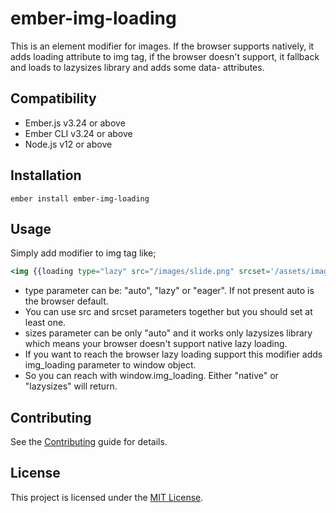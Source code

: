 # ember-img-loading

This is an element modifier for images.
If the browser supports natively, it adds loading attribute to img tag,
if the browser doesn't support, it fallback and loads to lazysizes library and adds some data- attributes.

## Compatibility

* Ember.js v3.24 or above
* Ember CLI v3.24 or above
* Node.js v12 or above


Installation
------------------------------------------------------------------------------

```
ember install ember-img-loading
```

## Usage

Simply add modifier to img tag like;

```handlebars
<img {{loading type="lazy" src="/images/slide.png" srcset='/assets/images/slides/slide.png 1x, /assets/images/slides/slide@2x.png 2x' sizes="auto" }}>
```

- type parameter can be: "auto", "lazy" or "eager". If not present auto is the browser default.
- You can use src and srcset parameters together but you should set at least one.
- sizes parameter can be only "auto" and it works only lazysizes library which means your browser doesn't support native lazy loading.
- If you want to reach the browser lazy loading support this modifier adds img_loading parameter to window object.
- So you can reach with window.img_loading. Either "native" or "lazysizes" will return.

## Contributing

See the [Contributing](CONTRIBUTING.md) guide for details.

## License

This project is licensed under the [MIT License](LICENSE.md).
